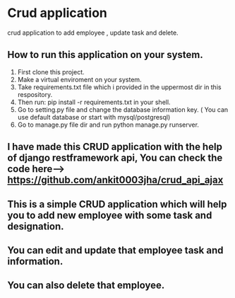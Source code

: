 # Crud application
crud application to add employee , update task and delete.
 
## How to run this application on your system.

1) First clone this project.
2) Make a virtual enviroment on your system.
3) Take requirements.txt file which i provided in the uppermost dir in this respository.
4) Then run: pip install -r requirements.txt in your shell.
5) Go to setting.py file and change the database information key. ( You can use default database or start with mysql/postgresql)
6) Go to manage.py file dir and run python manage.py runserver.
 
## I have made this CRUD application with the help of django restframework api, You can check the code here-->  https://github.com/ankit0003jha/crud_api_ajax

## This is a simple CRUD application which will help you to add new employee with some task and designation.
## You can edit and update that employee task and information.
## You can also delete that employee.
